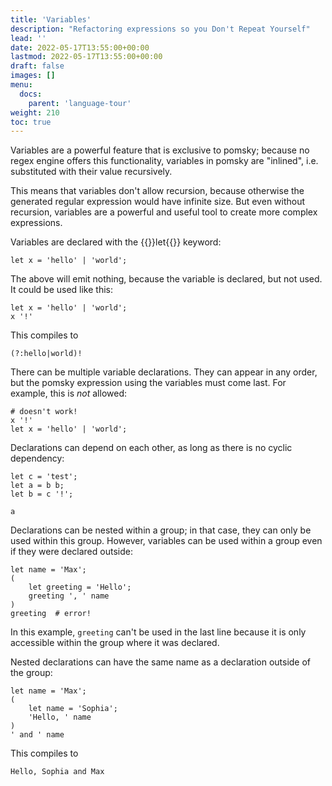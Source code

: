 ```yaml
---
title: 'Variables'
description: "Refactoring expressions so you Don't Repeat Yourself"
lead: ''
date: 2022-05-17T13:55:00+00:00
lastmod: 2022-05-17T13:55:00+00:00
draft: false
images: []
menu:
  docs:
    parent: 'language-tour'
weight: 210
toc: true
---
```


Variables are a powerful feature that is exclusive to pomsky; because no regex engine offers this
functionality, variables in pomsky are "inlined", i.e. substituted with their value recursively.

This means that variables don't allow recursion, because otherwise the generated regular expression
would have infinite size. But even without recursion, variables are a powerful and useful tool to
create more complex expressions.

Variables are declared with the {{<po>}}let{{</po>}} keyword:

```pomsky
let x = 'hello' | 'world';
```

The above will emit nothing, because the variable is declared, but not used. It could be used like
this:

```pomsky
let x = 'hello' | 'world';
x '!'
```

This compiles to

```regexp
(?:hello|world)!
```

There can be multiple variable declarations. They can appear in any order, but the pomsky expression
using the variables must come last. For example, this is _not_ allowed:

```pomsky
# doesn't work!
x '!'
let x = 'hello' | 'world';
```

Declarations can depend on each other, as long as there is no cyclic dependency:

```pomsky
let c = 'test';
let a = b b;
let b = c '!';

a
```

Declarations can be nested within a group; in that case, they can only be used within this group.
However, variables can be used within a group even if they were declared outside:

```pomsky
let name = 'Max';
(
    let greeting = 'Hello';
    greeting ', ' name
)
greeting  # error!
```

In this example, `greeting` can't be used in the last line because it is only accessible within the
group where it was declared.

Nested declarations can have the same name as a declaration outside of the group:

```pomsky
let name = 'Max';
(
    let name = 'Sophia';
    'Hello, ' name
)
' and ' name
```

This compiles to

```regexp
Hello, Sophia and Max
```
